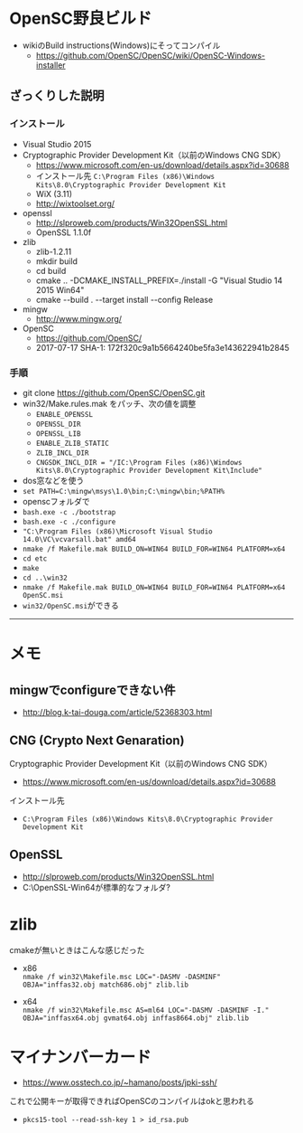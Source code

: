 ﻿OpenSC野良ビルド
===============

- wikiのBuild instructions(Windows)にそってコンパイル
	- https://github.com/OpenSC/OpenSC/wiki/OpenSC-Windows-installer

## ざっくりした説明

### インストール
- Visual Studio 2015
- Cryptographic Provider Development Kit（以前のWindows CNG SDK）
	- https://www.microsoft.com/en-us/download/details.aspx?id=30688
	- インストール先 `C:\Program Files (x86)\Windows Kits\8.0\Cryptographic Provider Development Kit`
   - WiX (3.11)
	- http://wixtoolset.org/
- openssl
	- http://slproweb.com/products/Win32OpenSSL.html
	- OpenSSL 1.1.0f
- zlib
	- zlib-1.2.11
	- mkdir build
	- cd build
	- cmake .. -DCMAKE_INSTALL_PREFIX=./install -G "Visual Studio 14 2015 Win64"
    - cmake --build . --target install --config Release
- mingw
	- http://www.mingw.org/
- OpenSC
	- https://github.com/OpenSC/
	- 2017-07-17 SHA-1: 172f320c9a1b5664240be5fa3e143622941b2845

### 手順

- git clone https://github.com/OpenSC/OpenSC.git
- win32/Make.rules.mak をパッチ、次の値を調整
	- `ENABLE_OPENSSL`
	- `OPENSSL_DIR`
	- `OPENSSL_LIB`
	- `ENABLE_ZLIB_STATIC`
	- `ZLIB_INCL_DIR`
	- `CNGSDK_INCL_DIR = "/IC:\Program Files (x86)\Windows Kits\8.0\Cryptographic Provider Development Kit\Include"`
- dos窓などを使う
- `set PATH=C:\mingw\msys\1.0\bin;C:\mingw\bin;%PATH%`
- openscフォルダで
- `bash.exe -c ./bootstrap`
- `bash.exe -c ./configure`
- `"C:\Program Files (x86)\Microsoft Visual Studio 14.0\VC\vcvarsall.bat" amd64`
- `nmake /f Makefile.mak BUILD_ON=WIN64 BUILD_FOR=WIN64 PLATFORM=x64`
- `cd etc`
- `make`
- `cd ..\win32`
- `nmake /f Makefile.mak BUILD_ON=WIN64 BUILD_FOR=WIN64 PLATFORM=x64 OpenSC.msi`
- `win32/OpenSC.msi`ができる

---------------

メモ
===

## mingwでconfigureできない件

- http://blog.k-tai-douga.com/article/52368303.html

## CNG (Crypto Next Genaration)

Cryptographic Provider Development Kit（以前のWindows CNG SDK）
- https://www.microsoft.com/en-us/download/details.aspx?id=30688

インストール先
- `C:\Program Files (x86)\Windows Kits\8.0\Cryptographic Provider Development Kit`

## OpenSSL
- http://slproweb.com/products/Win32OpenSSL.html
- C:\OpenSSL-Win64が標準的なフォルダ?

# zlib
cmakeが無いときはこんな感じだった

- x86  
	`nmake /f win32\Makefile.msc LOC="-DASMV -DASMINF" OBJA="inffas32.obj match686.obj" zlib.lib`

- x64  
	`nmake /f win32\Makefile.msc AS=ml64 LOC="-DASMV -DASMINF -I." OBJA="inffasx64.obj gvmat64.obj inffas8664.obj" zlib.lib`

# マイナンバーカード
- https://www.osstech.co.jp/~hamano/posts/jpki-ssh/

これで公開キーが取得できればOpenSCのコンパイルはokと思われる
- `pkcs15-tool --read-ssh-key 1 > id_rsa.pub`

